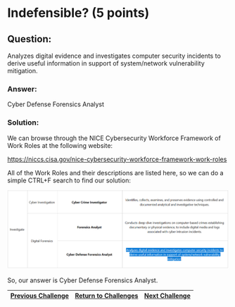 # Indefensible? (5 points)

## Question:

Analyzes digital evidence and investigates computer security incidents to derive useful information in support of system/network vulnerability mitigation.

### Answer:

Cyber Defense Forensics Analyst

### Solution:

We can browse through the NICE Cybersecurity Workforce Framework of Work Roles at the following website:

https://niccs.cisa.gov/nice-cybersecurity-workforce-framework-work-roles

All of the Work Roles and their descriptions are listed here, so we can do a simple CTRL+F search to find our solution:

[![nice-screenshot.png](nice-screenshot.png)](https://niccs.cisa.gov/nice-cybersecurity-workforce-framework-work-roles)

So, our answer is Cyber Defense Forensics Analyst.

| [Previous Challenge](/Challenges/Investigate/2) | [Return to Challenges](/Challenges/../../../#modules) | [Next Challenge](/Challenges/Investigate/4) |
| :------- | :-----: | ------: |